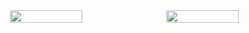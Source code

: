 <div align="center" style="display: flex; flex-wrap: wrap; gap: 8px;">
  <img width="48%" src="https://streak-stats.demolab.com/?user=JumpingKeyCaps&theme=react&hide_border=true&border_radius=4.5&date_format=M+j%5B%2C+Y%5D&mode=daily&disable_animations=false&hide_total_contributions=false&hide_current_streak=false&hide_longest_streak=false&exclude_days=&locale=en&card_height=200" />

 <img width="48%" src="https://github-readme-stats.vercel.app/api?username=JumpingKeyCaps&theme=react&hide_title=false&hide_rank=false&show_icons=false&include_all_commits=false&count_private=true&line_height=23&hide_border=true" />
</div>

<div align="center" style="display: flex; flex-wrap: wrap; gap: 8px; margin-top: 8px;">
  
  <!-- Langs -->
  <img width="0%" src="https://github-readme-stats.vercel.app/api/top-langs?username=JumpingKeyCaps&theme=tokyonight&cache_seconds=1800&border_radius=4&hide_title=true&layout=compact&langs_count=5&card_width=400&hide_progress=false&hide_border=true&card_height=200" />
  
</div>


